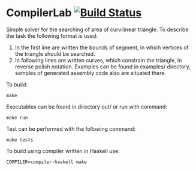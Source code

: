 # CompilerLab [![Build Status](https://travis-ci.org/SeTSeR/CompilerLab.svg?branch=master)](https://travis-ci.org/SeTSeR/CompilerLab)
Simple solver for the searching of area of curvilinear triangle. To describe the task the following format is used:
1. In the first line are written the bounds of segment, in which vertices of the triangle should be searched.
2. In following lines are written curves, which constrain the triangle, in reverse polish notation.
Examples can be found in examples/ directory, samples of generated assembly code also are situated there.

To build:
````
make
````
Executables can be found in directory out/ or run with command:
````
make run
````
Test can be performed with the following command:
````
make tests
````
To build using compiler written in Haskell use:
```
COMPILER=compiler-haskell make
```
